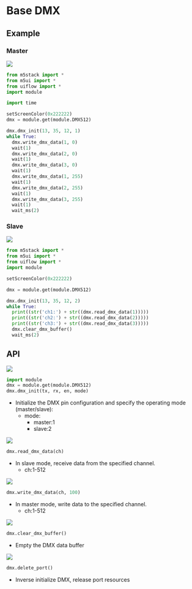 # Base DMX

## Example

### Master

<img class="blockly_svg" src="https://m5stack.oss-cn-shenzhen.aliyuncs.com/resource/docs/static/assets/img/uiflow/blockly/modules/dmx/uiflow_block_module_dmx_master_example.svg">

```python
from m5stack import *
from m5ui import *
from uiflow import *
import module

import time

setScreenColor(0x222222)
dmx = module.get(module.DMX512)

dmx.dmx_init(13, 35, 12, 1)
while True:
  dmx.write_dmx_data(1, 0)
  wait(1)
  dmx.write_dmx_data(2, 0)
  wait(1)
  dmx.write_dmx_data(3, 0)
  wait(1)
  dmx.write_dmx_data(1, 255)
  wait(1)
  dmx.write_dmx_data(2, 255)
  wait(1)
  dmx.write_dmx_data(3, 255)
  wait(1)
  wait_ms(2)
```

### Slave

<img class="blockly_svg" src="https://m5stack.oss-cn-shenzhen.aliyuncs.com/resource/docs/static/assets/img/uiflow/blockly/modules/dmx/uiflow_block_module_dmx_slave_example.svg">

```python
from m5stack import *
from m5ui import *
from uiflow import *
import module

setScreenColor(0x222222)

dmx = module.get(module.DMX512)

dmx.dmx_init(13, 35, 12, 2)
while True:
  print((str('ch1:') + str((dmx.read_dmx_data(1)))))
  print((str('ch2:') + str((dmx.read_dmx_data(2)))))
  print((str('ch3:') + str((dmx.read_dmx_data(3)))))
  dmx.clear_dmx_buffer()
  wait_ms(2)
```

## API

<img class="blockly_svg" src="https://m5stack.oss-cn-shenzhen.aliyuncs.com/resource/docs/static/assets/img/uiflow/blockly/modules/dmx/uiflow_block_module_dmx_init.svg">

```python
import module
dmx = module.get(module.DMX512)
dmx.dmx_init(tx, rx, en, mode)
```

- Initialize the DMX pin configuration and specify the operating mode (master/slave):
  - mode:
    - master:1
    - slave:2

<img class="blockly_svg" src="https://m5stack.oss-cn-shenzhen.aliyuncs.com/resource/docs/static/assets/img/uiflow/blockly/modules/dmx/uiflow_block_module_dmx_read_data.svg">

```python
dmx.read_dmx_data(ch)
```

- In slave mode, receive data from the specified channel.
  - ch:1-512

<img class="blockly_svg" src="https://m5stack.oss-cn-shenzhen.aliyuncs.com/resource/docs/static/assets/img/uiflow/blockly/modules/dmx/uiflow_block_module_dmx_write_data.svg">

```python
dmx.write_dmx_data(ch, 100)
```

- In master mode, write data to the specified channel.
  - ch:1-512

<img class="blockly_svg" src="https://m5stack.oss-cn-shenzhen.aliyuncs.com/resource/docs/static/assets/img/uiflow/blockly/modules/dmx/uiflow_block_module_dmx_clear_buffer.svg">

```python
dmx.clear_dmx_buffer()
```

- Empty the DMX data buffer

<img class="blockly_svg" src="https://m5stack.oss-cn-shenzhen.aliyuncs.com/resource/docs/static/assets/img/uiflow/blockly/modules/dmx/uiflow_block_module_dmx_deinit.svg">

```python
dmx.delete_port()
```

- Inverse initialize DMX, release port resources


